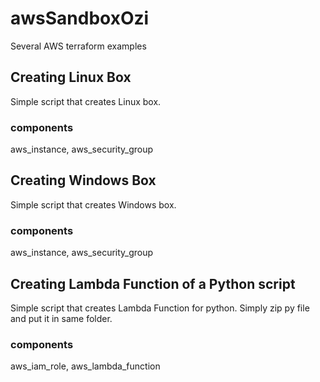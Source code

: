 # awsSandboxOzi
Several AWS terraform examples

## Creating Linux Box
Simple script that creates Linux box.

### components
aws_instance, aws_security_group

## Creating Windows Box
Simple script that creates Windows box.

### components
aws_instance, aws_security_group

## Creating Lambda Function of a Python script
Simple script that creates Lambda Function for python. Simply zip py file and put it in same folder.

### components
aws_iam_role, aws_lambda_function
